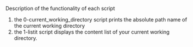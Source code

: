 Description of the functionality of each script
1. the 0-current_working_directory script prints the absolute path name of the current working directory
2. the 1-listit script displays the content list of your current working directory.
